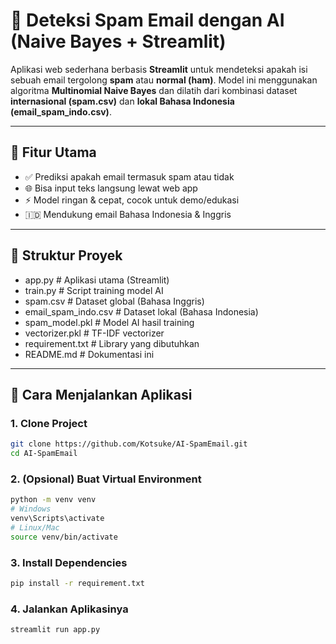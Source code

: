 # 📧 Deteksi Spam Email dengan AI (Naive Bayes + Streamlit)

Aplikasi web sederhana berbasis **Streamlit** untuk mendeteksi apakah isi sebuah email tergolong **spam** atau **normal (ham)**. Model ini menggunakan algoritma **Multinomial Naive Bayes** dan dilatih dari kombinasi dataset **internasional (spam.csv)** dan **lokal Bahasa Indonesia (email_spam_indo.csv)**.

---

## 🚀 Fitur Utama

- ✅ Prediksi apakah email termasuk spam atau tidak
- 🌐 Bisa input teks langsung lewat web app
- ⚡ Model ringan & cepat, cocok untuk demo/edukasi
- 🇮🇩 Mendukung email Bahasa Indonesia & Inggris

---

## 📂 Struktur Proyek
- app.py # Aplikasi utama (Streamlit)
- train.py # Script training model AI
- spam.csv # Dataset global (Bahasa Inggris)
- email_spam_indo.csv # Dataset lokal (Bahasa Indonesia)
- spam_model.pkl # Model AI hasil training
- vectorizer.pkl # TF-IDF vectorizer
- requirement.txt # Library yang dibutuhkan
- README.md # Dokumentasi ini


---

## 🧪 Cara Menjalankan Aplikasi

### 1. Clone Project

```bash
git clone https://github.com/Kotsuke/AI-SpamEmail.git
cd AI-SpamEmail
```

### 2. (Opsional) Buat Virtual Environment

```bash
python -m venv venv
# Windows
venv\Scripts\activate
# Linux/Mac
source venv/bin/activate
```

### 3. Install Dependencies

```bash
pip install -r requirement.txt
```

### 4. Jalankan Aplikasinya
```bash
streamlit run app.py
```
